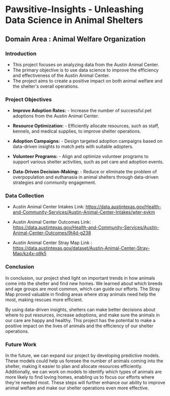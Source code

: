 # Pawsitive-Insights - Unleashing Data Science in Animal Shelters

## Domain Area : Animal Welfare Organization

### Introduction
- This project focuses on analyzing data from the Austin Animal Center.
- The primary objective is to use data science to improve the efficiency and effectiveness of the Austin Animal Center.
- The project aims to create a positive impact on both animal welfare and the shelter's overall operations.

### Project Objectives
- **Improve Adoption Rates:** - Increase the number of successful pet adoptions from the Austin Animal Center.

- **Resource Optimization:** - Efficiently allocate resources, such as staff, kennels, and medical supplies, to improve shelter operations.

- **Adoption Campaigns:** - Design targeted adoption campaigns based on data-driven insights to match pets with suitable adopters.

- **Volunteer Programs:** - Align and optimize volunteer programs to support various shelter activities, such as pet care and adoption events.

- **Data-Driven Decision-Making:** - Reduce or eliminate the problem of overpopulation and euthanasia in animal shelters through data-driven strategies and community engagement.


### Data Collection
- Austin Animal Center Intakes
Link: https://data.austintexas.gov/Health-and-Community-Services/Austin-Animal-Center-Intakes/wter-evkm

- Austin Animal Center Outcomes
Link: https://data.austintexas.gov/Health-and-Community-Services/Austin-Animal-Center-Outcomes/9t4d-g238

- Austin Animal Center Stray Map
Link : https://data.austintexas.gov/dataset/Austin-Animal-Center-Stray-Map/kz4x-q9k5


### Conclusion
In conclusion, our project shed light on important trends in how animals come into the shelter and find new homes. We learned about which breeds and age groups are most common, which can guide our efforts. The Stray Map proved valuable in finding areas where stray animals need help the most, making rescues more efficient.

By using data-driven insights, shelters can make better decisions about where to put resources, increase adoptions, and make sure the animals in our care are happy and healthy. This project has the potential to make a positive impact on the lives of animals and the efficiency of our shelter operations.

### Future Work
In the future, we can expand our project by developing predictive models. These models could help us foresee the number of animals coming into the shelter, making it easier to plan and allocate resources efficiently. Additionally, we can work on models to identify which types of animals are more likely to find loving homes, enabling us to focus our efforts where they're needed most. These steps will further enhance our ability to improve animal welfare and make our shelter operations even more effective.

